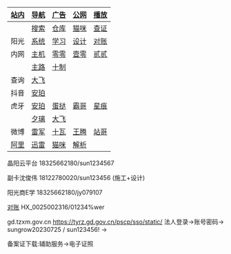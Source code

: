 |[站内](https://zian.netlify.app/other/web.html)|[导航](https://zian.netlify.app/other/web.html)|[广告](https://zian.netlify.app/other/adb.html)|[公网](https://zian.netlify.app/ipv6)|[播放](https://zian.netlify.app/other/m3u8.html)|
|-|-|-|-|-|
||[搜索](https://zian.netlify.app/other/bing.html)|[仓库](https://666937.xyz:8899/?u=http://hsck.net/&p=/)|[猫咪](http://192.168.10.211)|[查证](https://cx.mem.gov.cn/special)|
|阳光|[系统](https://hicp.sungrow-re.com)|[学习](https://edu.sungrow-re.com)|[设计](https://isolarroof.sungrowplant.com/)|[对账](http://ygfppt.sungrow-re.com:8081/login)|
|内网|[主机](http://5.mm)|[零零](http://200.mm)|[壹零](http://210.mm)|[贰贰](http://222.mm)|
||[主路](http://192.168.10.1)|[十制](http://2018287253)|||
|查询|[大飞](https://www.op.gg/summoners/kr/Hide%20on%20bush/ingame)|||
|抖音|[安珀](https://live.douyin.com/356402078496)||||
|虎牙|[安珀](https://m.huya.com/20411512)|[蛋挞](https://m.huya.com/799147)|[霸哥](https://m.huya.com/189201)|[星痕](https://m.huya.com/699772)|
||[夕璃](https://m.huya.com/21809097)|[大飞](https://m.huya.com/138156)||
|微博|[雷军](https://m.weibo.cn/u/1749127163)|[十瓦](https://m.weibo.cn/u/1892653244)|[王腾](https://m.weibo.cn/u/1654901425)|[站哥](https://m.weibo.cn/u/6048569942)|
|[阿里](http://120.76.158.149/?from=/)|[迅雷](http://120.76.158.149:996)|[猫咪](http://120.76.158.149:213)|[解析](https://jx.xmflv.cc/?url=)||


晶阳云平台 18325662180/sun1234567

副卡沈俊伟 18122780020/sun123456 (施工+设计)

阳光商E学  18325662180/jy079107

[对账](http://ygfppt.sungrow-re.com:8081/login) HX_0025002316/01234%wer


gd.tzxm.gov.cn
https://tyrz.gd.gov.cn/pscp/sso/static/
法人登录->账号密码-> sungrow20230725 / sun123456! ->


备案证下载:辅助服务->电子证照